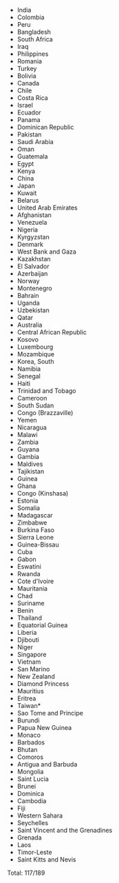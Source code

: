 * India
* Colombia
* Peru
* Bangladesh
* South Africa
* Iraq
* Philippines
* Romania
* Turkey
* Bolivia
* Canada
* Chile
* Costa Rica
* Israel
* Ecuador
* Panama
* Dominican Republic
* Pakistan
* Saudi Arabia
* Oman
* Guatemala
* Egypt
* Kenya
* China
* Japan
* Kuwait
* Belarus
* United Arab Emirates
* Afghanistan
* Venezuela
* Nigeria
* Kyrgyzstan
* Denmark
* West Bank and Gaza
* Kazakhstan
* El Salvador
* Azerbaijan
* Norway
* Montenegro
* Bahrain
* Uganda
* Uzbekistan
* Qatar
* Australia
* Central African Republic
* Kosovo
* Luxembourg
* Mozambique
* Korea, South
* Namibia
* Senegal
* Haiti
* Trinidad and Tobago
* Cameroon
* South Sudan
* Congo (Brazzaville)
* Yemen
* Nicaragua
* Malawi
* Zambia
* Guyana
* Gambia
* Maldives
* Tajikistan
* Guinea
* Ghana
* Congo (Kinshasa)
* Estonia
* Somalia
* Madagascar
* Zimbabwe
* Burkina Faso
* Sierra Leone
* Guinea-Bissau
* Cuba
* Gabon
* Eswatini
* Rwanda
* Cote d'Ivoire
* Mauritania
* Chad
* Suriname
* Benin
* Thailand
* Equatorial Guinea
* Liberia
* Djibouti
* Niger
* Singapore
* Vietnam
* San Marino
* New Zealand
* Diamond Princess
* Mauritius
* Eritrea
* Taiwan*
* Sao Tome and Principe
* Burundi
* Papua New Guinea
* Monaco
* Barbados
* Bhutan
* Comoros
* Antigua and Barbuda
* Mongolia
* Saint Lucia
* Brunei
* Dominica
* Cambodia
* Fiji
* Western Sahara
* Seychelles
* Saint Vincent and the Grenadines
* Grenada
* Laos
* Timor-Leste
* Saint Kitts and Nevis

Total: 117/189